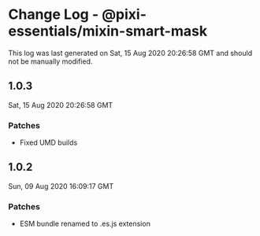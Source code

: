 # Change Log - @pixi-essentials/mixin-smart-mask

This log was last generated on Sat, 15 Aug 2020 20:26:58 GMT and should not be manually modified.

## 1.0.3
Sat, 15 Aug 2020 20:26:58 GMT

### Patches

- Fixed UMD builds

## 1.0.2
Sun, 09 Aug 2020 16:09:17 GMT

### Patches

- ESM bundle renamed to .es.js extension

